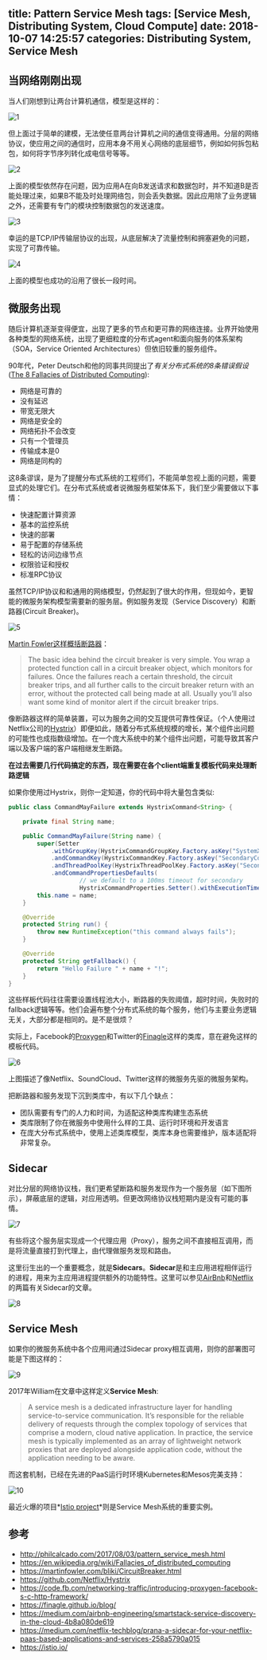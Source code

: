 title: Pattern Service Mesh
tags: [Service Mesh, Distributing System, Cloud Compute]
date: 2018-10-07 14:25:57
categories: Distributing System, Service Mesh
---

## 当网络刚刚出现

当人们刚想到让两台计算机通信，模型是这样的：

![1](http://zuoqy.com/images/2018-10-07/1.png)

但上面过于简单的建模，无法使任意两台计算机之间的通信变得通用。分层的网络协议，使应用之间的通信时，应用本身不用关心网络的底层细节，例如如何拆包粘包，如何将字节序列转化成电信号等等。

![2](http://zuoqy.com/images/2018-10-07/2.png)

上面的模型依然存在问题，因为应用A在向B发送请求和数据包时，并不知道B是否能处理过来，如果B不能及时处理网络包，则会丢失数据。因此应用除了业务逻辑之外，还需要有专门的模块控制数据包的发送速度。

![3](http://zuoqy.com/images/2018-10-07/3.png)

幸运的是TCP/IP传输层协议的出现，从底层解决了流量控制和拥塞避免的问题，实现了可靠传输。

![4](http://zuoqy.com/images/2018-10-07/4.png)

上面的模型也成功的沿用了很长一段时间。

## 微服务出现

随后计算机逐渐变得便宜，出现了更多的节点和更可靠的网络连接。业界开始使用各种类型的网络系统，出现了更细粒度的分布式agent和面向服务的体系架构（SOA，Service Oriented Architectures）但依旧较重的服务组件。

90年代，Peter Deutsch和他的同事共同提出了*有关分布式系统的8条错误假设*([The 8 Fallacies of Distributed Computing](https://en.wikipedia.org/wiki/Fallacies_of_distributed_computing)):
* 网络是可靠的
* 没有延迟
* 带宽无限大
* 网络是安全的
* 网络拓扑不会改变
* 只有一个管理员
* 传输成本是0
* 网络是同构的

<!-- more -->

这8条谬误，是为了提醒分布式系统的工程师们，不能简单忽视上面的问题，需要显式的处理它们。在分布式系统或者说微服务框架体系下，我们至少需要做以下事情：

* 快速配置计算资源
* 基本的监控系统
* 快速的部署
* 易于配置的存储系统
* 轻松的访问边缘节点
* 权限验证和授权
* 标准RPC协议

虽然TCP/IP协议和和通用的网络模型，仍然起到了很大的作用，但现如今，更智能的微服务架构模型需要新的服务层。例如服务发现（Service Discovery）和断路器(Circuit Breaker)。

![5](http://zuoqy.com/images/2018-10-07/5.png)

[Martin Fowler这样概括断路器](https://martinfowler.com/bliki/CircuitBreaker.html)：

> The basic idea behind the circuit breaker is very simple. You wrap a protected function call in a circuit breaker object, which monitors for failures. Once the failures reach a certain threshold, the circuit breaker trips, and all further calls to the circuit breaker return with an error, without the protected call being made at all. Usually you’ll also want some kind of monitor alert if the circuit breaker trips.

像断路器这样的简单装置，可以为服务之间的交互提供可靠性保证。（个人使用过Netflix公司的[Hystrix](https://github.com/Netflix/Hystrix)）即便如此，随着分布式系统规模的增长，某个组件出问题的可能性也成指数级增加。在一个庞大系统中的某个组件出问题，可能导致其客户端以及客户端的客户端相继发生断路。

**在过去需要几行代码搞定的东西，现在需要在各个client端重复模板代码来处理断路逻辑**

如果你使用过Hystrix，则你一定知道，你的代码中将大量包含类似:

```java
public class CommandMayFailure extends HystrixCommand<String> {

    private final String name;

    public CommandMayFailure(String name) {
        super(Setter
            .withGroupKey(HystrixCommandGroupKey.Factory.asKey("SystemX"))
            .andCommandKey(HystrixCommandKey.Factory.asKey("SecondaryCommand"))
            .andThreadPoolKey(HystrixThreadPoolKey.Factory.asKey("SecondaryCommand"))
            .andCommandPropertiesDefaults(
                    // we default to a 100ms timeout for secondary
                    HystrixCommandProperties.Setter().withExecutionTimeoutInMilliseconds(100)));
        this.name = name;
    }

    @Override
    protected String run() {
        throw new RuntimeException("this command always fails");
    }

    @Override
    protected String getFallback() {
        return "Hello Failure " + name + "!";
    }
}
```

这些样板代码往往需要设置线程池大小，断路器的失败阈值，超时时间，失败时的fallback逻辑等等。他们会遍布整个分布式系统的每个服务，他们与主要业务逻辑无关，大部分都是相同的。是不是很烦？

实际上，Facebook的[Proxygen](https://code.fb.com/networking-traffic/introducing-proxygen-facebook-s-c-http-framework/)和Twitter的[Finagle](https://finagle.github.io/blog/)这样的类库，意在避免这样的模板代码。

![6](http://zuoqy.com/images/2018-10-07/6.png)

上图描述了像Netflix、SoundCloud、Twitter这样的微服务先驱的微服务架构。

把断路器和服务发现下沉到类库中，有以下几个缺点：

* 团队需要有专门的人力和时间，为适配这种类库构建生态系统
* 类库限制了你在微服务中使用什么样的工具、运行时环境和开发语言
* 在庞大分布式系统中，使用上述类库模型，类库本身也需要维护，版本适配将非常复杂。

## Sidecar

对比分层的网络协议栈，我们更希望断路和服务发现作为一个服务层（如下图所示），屏蔽底层的逻辑，对应用透明。但更改网络协议栈短期内是没有可能的事情。

![7](http://zuoqy.com/images/2018-10-07/7.png)

有些将这个服务层实现成一个代理应用（Proxy），服务之间不直接相互调用，而是将流量直接打到代理上，由代理做服务发现和路由。

这里衍生出的一个重要概念，就是**Sidecars**。**Sidecar**是和主应用进程相伴运行的进程，用来为主应用进程提供额外的功能特性。这里可以参见[AirBnb](https://medium.com/airbnb-engineering/smartstack-service-discovery-in-the-cloud-4b8a080de619)和[Netflix](https://medium.com/netflix-techblog/prana-a-sidecar-for-your-netflix-paas-based-applications-and-services-258a5790a015)的两篇有关Sidecar的文章。


![8](http://zuoqy.com/images/2018-10-07/8.png)

## Service Mesh

如果你的微服务系统中各个应用间通过Sidecar proxy相互调用，则你的部署图可能是下图这样的：

![9](http://zuoqy.com/images/2018-10-07/9.png)

2017年William在文章中这样定义**Service Mesh**:

> A service mesh is a dedicated infrastructure layer for handling service-to-service communication. It’s responsible for the reliable delivery of requests through the complex topology of services that comprise a modern, cloud native application. In practice, the service mesh is typically implemented as an array of lightweight network proxies that are deployed alongside application code, without the application needing to be aware.

而这套机制，已经在先进的PaaS运行时环境Kubernetes和Mesos完美支持：

![10](http://zuoqy.com/images/2018-10-07/10.png)

最近火爆的项目*[Istio project](https://istio.io/)*则是Service Mesh系统的重要实例。

## 参考

* http://philcalcado.com/2017/08/03/pattern_service_mesh.html
* https://en.wikipedia.org/wiki/Fallacies_of_distributed_computing
* https://martinfowler.com/bliki/CircuitBreaker.html
* https://github.com/Netflix/Hystrix
* https://code.fb.com/networking-traffic/introducing-proxygen-facebook-s-c-http-framework/
* https://finagle.github.io/blog/
* https://medium.com/airbnb-engineering/smartstack-service-discovery-in-the-cloud-4b8a080de619
* https://medium.com/netflix-techblog/prana-a-sidecar-for-your-netflix-paas-based-applications-and-services-258a5790a015
* https://istio.io/